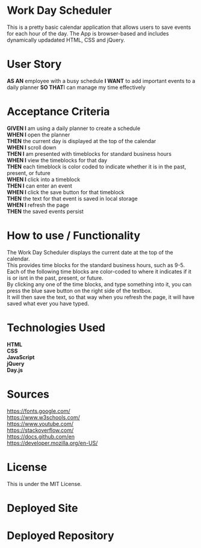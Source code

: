 # **Work Day Scheduler**

This is a pretty basic calendar application that allows users to save events for each hour of the day. The App is browser-based and includes dynamically updadated HTML, CSS and jQuery.

# User Story

**AS AN** employee with a busy schedule
**I WANT** to add important events to a daily planner
**SO THAT**I can manage my time effectively

# Acceptance Criteria

**GIVEN I** am using a daily planner to create a schedule<br>
**WHEN I** open the planner<br>
**THEN** the current day is displayed at the top of the calendar<br>
**WHEN I** scroll down<br>
**THEN I** am presented with timeblocks for standard business hours<br>
**WHEN I** view the timeblocks for that day<br>
**THEN** each timeblock is color coded to indicate whether it is in the past, present, or future<br>
**WHEN I** click into a timeblock<br>
**THEN I** can enter an event<br>
**WHEN I** click the save button for that timeblock<br>
**THEN** the text for that event is saved in local storage<br>
**WHEN I** refresh the page<br>
**THEN** the saved events persist

# **How to use / Functionality**

The Work Day Scheduler displays the current date at the top of the calendar.<br>
This provides time blocks for the standard business hours, such as 9-5.<br>
Each of the following time blocks are color-coded to where it indicates if it is or isnt in the past, present, or future.<br>
By clicking any one of the time blocks, and type something into it, you can press the blue save button on the right side of the textbox.<br>
It will then save the text, so that way when you refresh the page, it will have saved what ever you have typed.<br>

# Technologies Used

**HTML**<br>
**CSS** <br>
**JavaScript**<br>
**jQuery**<br>
**Day.js**<br>

# Sources

https://fonts.google.com/ <br>
https://www.w3schools.com/ <br>
https://www.youtube.com/ <br>
https://stackoverflow.com/ <br>
https://docs.github.com/en <br>
https://developer.mozilla.org/en-US/ <br>

# License

This is under the MIT License.

# Deployed Site

# Deployed Repository
